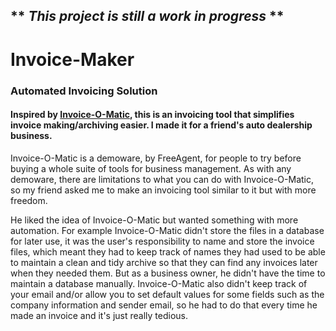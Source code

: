 ## ** *This project is still a work in progress* **

# Invoice-Maker
### Automated Invoicing Solution

#### Inspired by [Invoice-O-Matic](http://www.invoiceomatic.io), this is an invoicing tool that simplifies invoice making/archiving easier. I made it for a friend's auto dealership business.

Invoice-O-Matic is a demoware, by FreeAgent, for people to try before buying a whole suite of tools for business management. As with any demoware, there are limitations to what you can do with Invoice-O-Matic, so my friend asked me to make an invoicing tool similar to it but with more freedom.

He liked the idea of Invoice-O-Matic but wanted something with more automation. For example Invoice-O-Matic didn't store the files in a database for later use, it was the user's responsibility to name and store the invoice files, which meant they had to keep track of names they had used to be able to maintain a clean and tidy archive so that they can find any invoices later when they needed them. But as a business owner, he didn't have the time to maintain a database manually.
 Invoice-O-Matic also didn't keep track of your email and/or allow you to set default values for some fields such as the company information and sender email, so he had to do that every time he made an invoice and it's just really tedious. 
